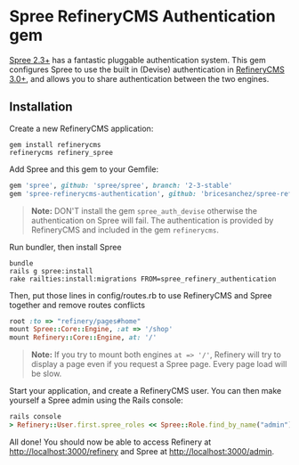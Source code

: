 # Spree RefineryCMS Authentication gem

[Spree 2.3+](http://spreecommerce.com/) has a fantastic pluggable authentication system. This gem configures Spree
to use the built in (Devise) authentication in [RefineryCMS 3.0+](http://refinerycms.com/), and allows you to share
authentication between the two engines.

## Installation

Create a new RefineryCMS application:

    gem install refinerycms
    refinerycms refinery_spree
    
Add Spree and this gem to your Gemfile:

```ruby
gem 'spree', github: 'spree/spree', branch: '2-3-stable'
gem 'spree-refinerycms-authentication', github: 'bricesanchez/spree-refinery-authentication', branch: '2-3-stable'
```

> **Note:** DON'T install the gem `spree_auth_devise` otherwise the authentication on Spree will fail. The authentication is provided by RefineryCMS and included in the gem `refinerycms`.
    
Run bundler, then install Spree

    bundle
    rails g spree:install
    rake railties:install:migrations FROM=spree_refinery_authentication
    
Then, put those lines in config/routes.rb to use RefineryCMS and Spree together and remove routes conflicts

```ruby
root :to => "refinery/pages#home"
mount Spree::Core::Engine, :at => '/shop'
mount Refinery::Core::Engine, at: '/'
```

> **Note:** If you try to mount both engines `at => '/'`, Refinery will try to display a page even if you request a Spree page. Every page load will be slow.

Start your application, and create a RefineryCMS user. You can then make yourself a Spree admin using the Rails console:

```ruby
rails console
> Refinery::User.first.spree_roles << Spree::Role.find_by_name("admin")
```
    
All done! You should now be able to access Refinery at [http://localhost:3000/refinery](http://localhost:3000/refinery) and Spree at [http://localhost:3000/admin](http://localhost:3000/admin).
